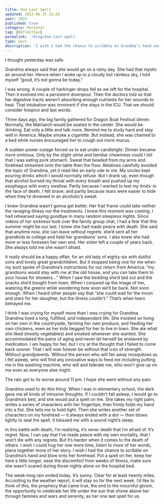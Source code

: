 ```yaml
---
title: One Last Spell
updated: 2023-06-25 21:24
year: 2023
published: true
category: Personal
tag: [Reflection]
permalink: '/blog/one-last-spell'
type: post
description: 'I wish I had the chance to scribble on Grandma’s hand and blow onto her forehead. Put a spell on her, keep her here a little longer, ease the discomfort from weeks of illness, make sure she wasn’t scared during those nights alone on the hospital bed. '
---
```


I thought yesterday was safe. 

Grandma always said that she would go on a rainy day. She had that mystic air around her. Hence when I woke up to a cloudy but rainless sky, I told myself “good, it’s not gonna be today.”

I was wrong. A couple of harbinger drops fell as we left for the hospital. Then it evolved into a persistent downpour. Then the doctors told us that her digestive tracts weren’t absorbing enough nutrients for her wounds to heal. That intubation was imminent if she stays in the ICU. That we should consider hospice and last words.

Three days ago, the big family gathered for Dragon Boat Festival dinner. Normally, the Matriarch would be seated in the center. She would be drinking. Eat only a little and talk more. Remind me to study hard and stay well in America. Maybe smoke a cigarette. But instead, she was chained to a bed while nurses encouraged her to cough out more mucus. 

A sudden power outage forced us to eat under candlelight. Dinner became more ominous. Only by the slight slime and familiar chewiness could I tell that I was eating pork stomach. Sweat that beaded from my arms and forehead streamed onto the table then the floor. Relatives carefully avoided the topic of Grandma, yet it read like an early ode to me. My uncles kept pouring drinks which I would normally refuse. But I drank up, even though that alcohol burned my throat with every breath and pushed up my esophagus with every swallow. Partly because I wanted to test my limits: in the face of death, I felt brave; and partly because tears were easier to hide when they’re drowned in an alcoholic’s sweat. 

I knew Grandma wasn’t gonna get better. Her frail frame could take neither the ravaging illness nor the treatments. I knew this moment was coming. I had rehearsed saying goodbye in many random sleepless nights. Since videos of her sickness took over the family group chat, I had a fear that this summer might be our last. I knew she had made peace with death. She said that anytime now, she can leave without regrets: she’d sent all her grandkids to college and held her grandsons’ sons. I also knew she had more or less foreseen her own end. Her sister left a couple of years back. She always told me she wasn’t afraid.

It really should be a happy affair,  for an old lady of eighty-six with  dutiful sons and lovely great grandchildren. But it stopped being one for me when my aunt spoke of Grandma’s instructions for our return from America: “my grandsons would stay with me at the old house, and you can take them to your house for showers…” When I saw the bedding she’d laid out and the snacks she’d bought from town. When I conjured up the image of her, watering the greens while wondering how soon we’ll be back. Not soon enough. When I heard other people say that “she could wait for the moon and stars for her daughter, but the illness couldn’t.” That’s when tears betrayed me.

I think I was crying for myself more than I was crying for Grandma. Grandma lived a long,  fulfilled, and independent life. She insisted on living on her own in the countryside, farming her own produce, and feeding her own chickens, even as her kids begged for her to live in town. She ate what she liked (mostly vegetables) and smoked whenever she wanted. She accommodated the pains of aging and never let herself be enslaved by medication. I am happy for her, but I cry at the thought that I failed to come back sooner. That I will now forever be without that icon of strength. Without grandparents. Without the person who will fan away mosquitoes as I fell asleep, who will find any innovative ways to feed me including putting me in the washing machine, who will and tolerate me, who won’t give up on me even as everyone else might.

The rain got to its worse around 11 pm. I hope she went without any pain.

Grandma used to do this thing. When I was in elementary school, the dark gave me all kinds of intrusive thoughts. If I couldn’t fall asleep, I would go to Grandma’s bed, and she would put a spell on me. She takes my right palm, writes a series of characters with her fingertips, then firmly folds my hand into a fist. She tells me to hold tight. Then she writes another set of characters on my forehead — it always ended with a dot — then blows lightly to seal the spell. It blessed me with a sound night’s sleep.

In this battle with death, I’m realizing, it’s never death that I’m afraid of. It’s regret. Now, I can say that I’ve made peace with my own mortality, that I won’t die with any regrets. But it’s harder when it comes to the death of others. I wish I could hug her one more time, listen to more of her words, piece together more of her story. I wish I had the chance to scribble on Grandma’s hand and blow onto her forehead. Put a spell on her, keep her here a little longer, ease the discomfort from weeks of illness, make sure she wasn’t scared during those nights alone on the hospital bed.

The week-long rain ended today. It’s sunny. Clear for at least twenty miles. According to the weather report, it will stay so for the next week. I’d like to think of this, the prophecy that came true, the end to the mournful gloom, the opportunity to celebrate her life under the sun that shone above her through famines and wars and serenity, as her one last spell for us.

